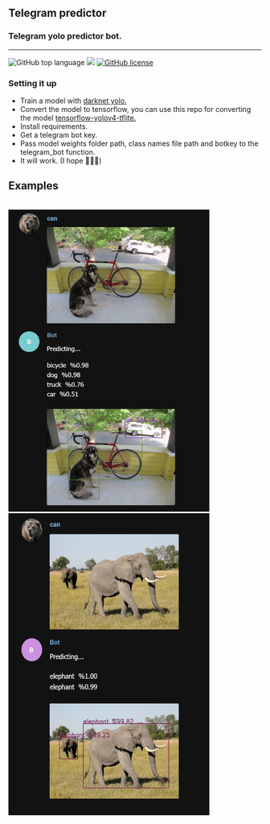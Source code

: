 ## Telegram predictor
### Telegram yolo predictor bot.
---

![GitHub top language](https://img.shields.io/github/languages/top/cccaaannn/telegram_predictor?style=flat-square) ![](https://img.shields.io/github/repo-size/cccaaannn/telegram_predictor?style=flat-square) [![GitHub license](https://img.shields.io/github/license/cccaaannn/telegram_predictor?style=flat-square)](https://github.com/cccaaannn/telegram_predictor/blob/master/LICENSE)

### **Setting it up**
- Train a model with [darknet yolo.](https://github.com/AlexeyAB/darknet)
- Convert the model to tensorflow, you can use this repo for converting the model [tensorflow-yolov4-tflite.](https://github.com/hunglc007/tensorflow-yolov4-tflite)
- Install requirements.
- Get a telegram bot key.
- Pass model weights folder path, class names file path and botkey to the telegram_bot function.
- It will work. (I hope 🤷🏻‍♂️)

## **Examples**
</br><img src="readme_images/1.png" alt="drawing" width="400" height="600"/> <img src="readme_images/2.png" alt="drawing" width="400"  height="600"/></br>
